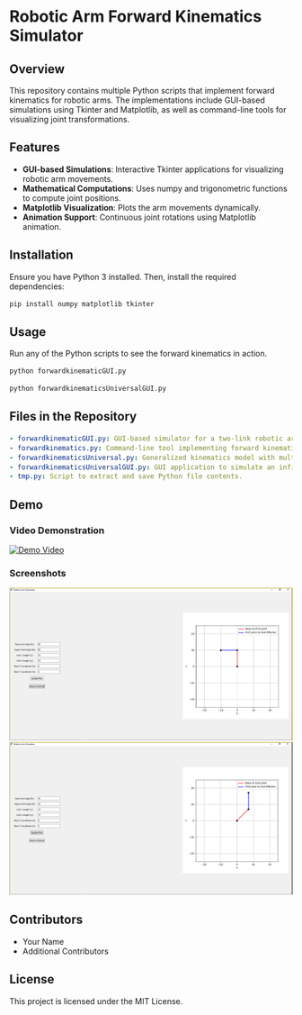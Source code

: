 # Robotic Arm Forward Kinematics Simulator

## Overview
This repository contains multiple Python scripts that implement forward kinematics for robotic arms. The implementations include GUI-based simulations using Tkinter and Matplotlib, as well as command-line tools for visualizing joint transformations.

## Features
- **GUI-based Simulations**: Interactive Tkinter applications for visualizing robotic arm movements.
- **Mathematical Computations**: Uses numpy and trigonometric functions to compute joint positions.
- **Matplotlib Visualization**: Plots the arm movements dynamically.
- **Animation Support**: Continuous joint rotations using Matplotlib animation.

## Installation
Ensure you have Python 3 installed. Then, install the required dependencies:

```sh
pip install numpy matplotlib tkinter
```

## Usage
Run any of the Python scripts to see the forward kinematics in action.

```sh
python forwardkinematicGUI.py
```

```sh
python forwardkinematicsUniversalGUI.py
```

## Files in the Repository

```yaml
- forwardkinematicGUI.py: GUI-based simulator for a two-link robotic arm.
- forwardkinematics.py: Command-line tool implementing forward kinematics for one and two-joint arms.
- forwardkinematicsUniversal.py: Generalized kinematics model with multiple joints and animation.
- forwardkinematicsUniversalGUI.py: GUI application to simulate an infinite robotic arm with adjustable joints.
- tmp.py: Script to extract and save Python file contents.
```

## Demo

### Video Demonstration
[![Demo Video](https://via.placeholder.com/800x450)](https://github.com/Shivenderthakur/embeddesystems/blob/learning/kinematicsRobotics/Demo.mkv)

### Screenshots
![Screenshot 1](https://github.com/Shivenderthakur/embeddesystems/blob/learning/kinematicsRobotics/Defaultpos.PNG)
![Screenshot 2](https://github.com/Shivenderthakur/embeddesystems/blob/learning/kinematicsRobotics/NewPos45.45.PNG)

## Contributors
- Your Name
- Additional Contributors

## License
This project is licensed under the MIT License.

